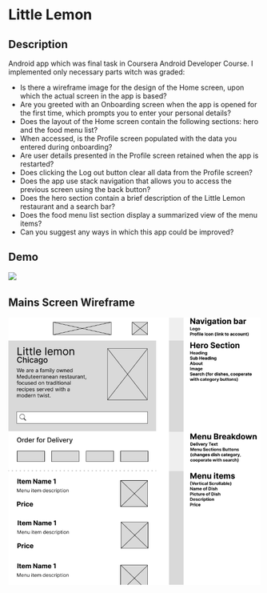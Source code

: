 # Little Lemon
## Description
Android app which was final task in Coursera Android Developer Course. I implemented only necessary parts witch was graded:

  - Is there a wireframe image for the design of the Home screen, upon which the actual screen in the app is based?
  - Are you greeted with an Onboarding screen when the app is opened for the first time, which prompts you to enter your personal details?
  - Does the layout of the Home screen contain the following sections: hero and the food menu list?
  - When accessed, is the Profile screen populated with the data you entered during onboarding?
  - Are user details presented in the Profile screen retained when the app is restarted?
  - Does clicking the Log out button clear all data from the Profile screen?
  - Does the app use stack navigation that allows you to access the previous screen using the back button?
  - Does the hero section contain a brief description of the Little Lemon restaurant and a search bar?
  - Does the food menu list section display a summarized view of the menu items?
  - Can you suggest any ways in which this app could be improved?
## Demo 
<img src="https://github.com/VoidSamuraj/LittleLemon/blob/master/preview.gif" width="50%" />

## Mains Screen Wireframe
![Wireframe](https://github.com/VoidSamuraj/LittleLemon/blob/master/Frame%202.png)
